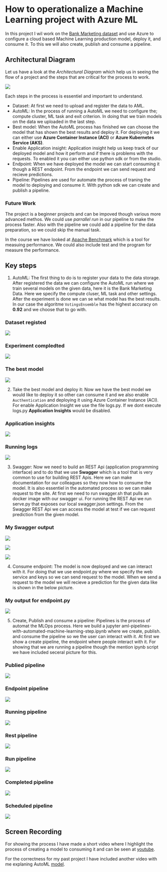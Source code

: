 # How to operationalize a Machine Learning project with Azure ML

In this project I wil work on the [Bank Marketing dataset](https://automlsamplenotebookdata.blob.core.windows.net/automl-sample-notebook-data/bankmarketing_train.csv) and use Azure to configure a cloud based Machine Learning production model, deploy it, and consume it. To this we will also create, publish and consume a pipeline.

## Architectural Diagram

Let us have a look at the *Architectural Diagram* which help us in seeing the flow of a project and the steps that are critical for the process to work.

![](../screenshots/arc-diagram.png)

Each steps in the process is essentiel and important to understand.

- Dataset: At first we need to upload and register the data to AML.
- AutoML: In the process of running a AutoML we need to configure the; compute cluster, ML task and exit criterion. In doing that we train models on the data we uploaded in the last step.
- Best model: When the AutoML process has finished we can choose the model that has shown the best results and deploy it. For deploying it we can either use **Azure Container Instance (ACI)** or **Azure Kubernetes Service (AKS)**.
- Enable Application insight: Application insight help us keep track of our deployed model and how it perform and if there is problems with the requests. To enabled it you can either use python sdk or from the studio.
- Endpoint: When we have deployed the model we can start consuming it though a REST endpoint. From the endpoint we can send request and recieve predictions.
- Pipeline: Pipelines are used for automate the process of traning the model to deploying and consume it. With python sdk we can create and publish a pipeline.

### Future Work

The project is a beginner projects and can be impoved though various more advanced methos. We could use *parrallel run* in our pipeline to make the process faster. Also with the pipeline we could add a pipeline for the data preparation, so we could skip the manual task.

In the course we have looked at [Apache Benchmark](http://httpd.apache.org/docs/2.4/programs/ab.html) which is a tool for measuing performance. We could also include test and the program for measure the performance.

## Key steps

1) AutoML: The first thing to do is to register your data to the data storage. After registered the data we can configure the AutoML run where we train several models on the  given data, here it is the Bank Marketing Data. Here we specify the compute cluser, ML task and other settings. After the experiment is done we can se what model has the best results. In our case the algoritme `VotingsEnsemble` has the highest accuracy on **0.92** and we choose that to go with.  

### Dataset registed

![](../screenshots/dataset.png)

### Experiment compledted

![](../screenshots/experiment.png)

### The best model

![](../screenshots/best.png)

2) Take the best model and deploy it: Now we have the best model we would like to deploy it so other can consume it and we also enable `Aucthentication` and deploying it using Azure Container Instance (ACI). For enable Application Insight we use the file logs.py. If we dont execute logs.py **Application Insights** would be disabled.

### Application insights

![](../screenshots/app-in.png)

### Running logs

![](../screenshots/app-logs.png)

3) Swagger: Now we need to build an REST Api (application programming interface) and to do that we use **Swagger** which is a tool that is very common to use for building REST Apis. Here we can make documentation for our colleagues so they now how to consume the model. It is also essentiel in the automated process so we can make request to the site. At first we need to run swagger.sh that pulls an docker image with our swagger ui. For running the REST Api we run serve.py that exposes our local swagger.json settings. From the Swagger REST Api we can access the model at test if we can request prediction from the given model.   

### My Swagger output

![](../screenshots/swagger-user.png)

![](../screenshots/swagger-local.png)

![](../screenshots/swagger-results.png)

4) Consume endpoint: The model is now deployed and we can interact with it. For doing that we use endpoint.py where we specify the web service and keys so we can send request to the model. When we send a request to the model we will recieve a prediction for the given data like is shown in the below picture.  

### My output for endpoint.py

![](../screenshots/enpoint.png)

5) Create, Publish and consume a pipeline: Pipelines is the process of automat the MLOps process. Here we build a jupyter aml-pipelines-with-automated-machine-learning-step.ipynb where we create, publish. and consume the pipeline so we the user can interact with it. At first we show a create pipeline, the endpoint where people interact with it. For showing that we are running a pipeline though the mention ipynb script we have included seceral picture for this.

### Publied pipeline

![](../screenshots/pipelines-create.png)

### Endpoint pipeline

![](../screenshots/pipelines-endpoint.png)

### Running pipeline

![](../screenshots/pipelines-running.png)

### Rest pipeline

![](../screenshots/pipelines-rest.png)

### Run pipeline

![](../screenshots/pipelines-run.png)

### Completed pipeline

![](../screenshots/pipelines-completed.png)

### Scheduled pipeline

![](../screenshots/pipelines-scheduled.png)

## Screen Recording

For showing the process I have made a short video where I highlight the process of creating a model to consuming it and can be seen at [youtube](https://www.youtube.com/watch?v=UuzyFGixeps). 

For the correctness for my past project I have included another video with
me explaning AutoML [model](https://youtu.be/tOiNPRW2JsU).
